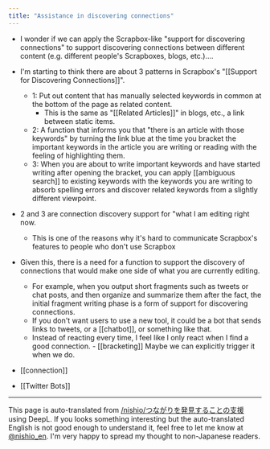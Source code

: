 ```yaml
---
title: "Assistance in discovering connections"
---
```


- I wonder if we can apply the Scrapbox-like "support for discovering connections" to support discovering connections between different content (e.g. different people's Scrapboxes, blogs, etc.)....
- I'm starting to think there are about 3 patterns in Scrapbox's "[[Support for Discovering Connections]]".
    - 1: Put out content that has manually selected keywords in common at the bottom of the page as related content.
        - This is the same as "[[Related Articles]]" in blogs, etc., a link between static items.
    - 2: A function that informs you that "there is an article with those keywords" by turning the link blue at the time you bracket the important keywords in the article you are writing or reading with the feeling of highlighting them.
    - 3: When you are about to write important keywords and have started writing after opening the bracket, you can apply [[ambiguous search]] to existing keywords with the keywords you are writing to absorb spelling errors and discover related keywords from a slightly different viewpoint.
- 2 and 3 are connection discovery support for "what I am editing right now.
    - This is one of the reasons why it's hard to communicate Scrapbox's features to people who don't use Scrapbox
- Given this, there is a need for a function to support the discovery of connections that would make one side of what you are currently editing.
    - For example, when you output short fragments such as tweets or chat posts, and then organize and summarize them after the fact, the initial fragment writing phase is a form of support for discovering connections.
    - If you don't want users to use a new tool, it could be a bot that sends links to tweets, or a [[chatbot]], or something like that.
    - Instead of reacting every time, I feel like I only react when I find a good connection.
            - [[bracketing]] Maybe we can explicitly trigger it when we do.

- [[connection]]
- [[Twitter Bots]]

---
This page is auto-translated from [/nishio/つながりを発見することの支援](https://scrapbox.io/nishio/つながりを発見することの支援) using DeepL. If you looks something interesting but the auto-translated English is not good enough to understand it, feel free to let me know at [@nishio_en](https://twitter.com/nishio_en). I'm very happy to spread my thought to non-Japanese readers.